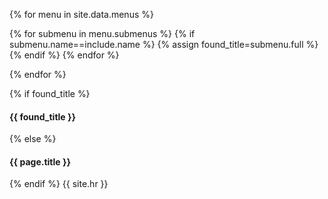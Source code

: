 {% for menu in site.data.menus %}

{% for submenu in menu.submenus %}
{% if submenu.name==include.name %}
{% assign found_title=submenu.full %}
{% endif %}
{% endfor %}

{% endfor %}


{% if found_title %}
#### {{ found_title }}
{% else %}
#### {{ page.title }}
{% endif %}
{{ site.hr }}
